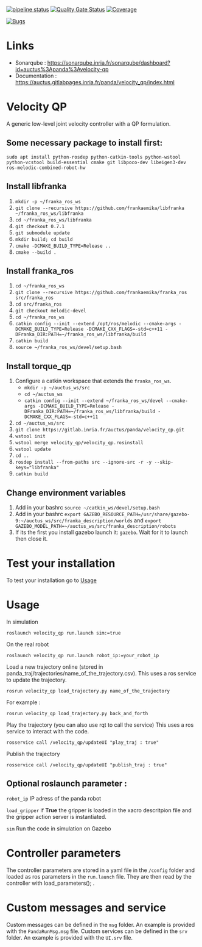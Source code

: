 [![pipeline status](https://gitlab.inria.fr/auctus/panda/velocity_qp/badges/master/pipeline.svg)](https://gitlab.inria.fr/auctus/panda/velocity_qp)
[![Quality Gate Status](https://sonarqube.inria.fr/sonarqube/api/project_badges/measure?project=auctus%3Apanda%3Avelocity-qp&metric=alert_status)](https://sonarqube.inria.fr/sonarqube/dashboard?id=auctus%3Apanda%3Atorque-qp)
[![Coverage](https://sonarqube.inria.fr/sonarqube/api/project_badges/measure?project=auctus%3Apanda%3Avelocity-qp&metric=coverage)](https://sonarqube.inria.fr/sonarqube/dashboard?id=auctus%3Apanda%3Avelocity-qp)

[![Bugs](https://sonarqube.inria.fr/sonarqube/api/project_badges/measure?project=auctus%3Apanda%3Avelocity-qp&metric=bugs)](https://sonarqube.inria.fr/sonarqube/dashboard?id=auctus%3Apanda%3Avelocity-qp)

# Links
- Sonarqube : https://sonarqube.inria.fr/sonarqube/dashboard?id=auctus%3Apanda%3Avelocity-qp
- Documentation : https://auctus.gitlabpages.inria.fr/panda/velocity_qp/index.html



# Velocity QP

A generic low-level joint velocity controller with a QP formulation.

## Some necessary package to install first:

`sudo apt install python-rosdep python-catkin-tools python-wstool python-vcstool build-essential cmake git libpoco-dev libeigen3-dev ros-melodic-combined-robot-hw`


## Install libfranka
1. `mkdir -p ~/franka_ros_ws`
2. `git clone --recursive https://github.com/frankaemika/libfranka ~/franka_ros_ws/libfranka`
3. `cd ~/franka_ros_ws/libfranka`
4. `git checkout 0.7.1`
5. `git submodule update`
6. `mkdir build; cd build`
7. `cmake -DCMAKE_BUILD_TYPE=Release ..`
8. `cmake --build .`


## Install franka_ros 
1. `cd ~/franka_ros_ws`
2. `git clone --recursive https://github.com/frankaemika/franka_ros src/franka_ros`
3. `cd src/franka_ros`
4. `git checkout melodic-devel` 
5. `cd ~/franka_ros_ws`
6. `catkin config --init --extend /opt/ros/melodic --cmake-args -DCMAKE_BUILD_TYPE=Release -DCMAKE_CXX_FLAGS=-std=c++11 -DFranka_DIR:PATH=~/franka_ros_ws/libfranka/build`
7. `catkin build`
8. `source ~/franka_ros_ws/devel/setup.bash`


## Install torque_qp
1. Configure a catkin workspace that extends the `franka_ros_ws`.
    -   `mkdir -p ~/auctus_ws/src`
    -   `cd ~/auctus_ws`
    -   `catkin config --init --extend ~/franka_ros_ws/devel --cmake-args -DCMAKE_BUILD_TYPE=Release -DFranka_DIR:PATH=~/franka_ros_ws/libfranka/build -DCMAKE_CXX_FLAGS=-std=c++11`
2. `cd ~/auctus_ws/src`
3. `git clone https://gitlab.inria.fr/auctus/panda/velocity_qp.git`
4. `wstool init `
5. `wstool merge velocity_qp/velocity_qp.rosinstall`
6. `wstool update`
7. `cd ..`
8. `rosdep install --from-paths src --ignore-src -r -y --skip-keys="libfranka"`
9. `catkin build`

## Change environment variables

1. Add in your bashrc `source ~/catkin_ws/devel/setup.bash`
2. Add in your bashrc `export GAZEBO_RESOURCE_PATH=/usr/share/gazebo-9:~/auctus_ws/src/franka_description/worlds` and `export GAZEBO_MODEL_PATH=~/auctus_ws/src/franka_description/robots`
3. If its the first you install gazebo launch it: `gazebo`. Wait for it to launch then close it.

# Test your installation

To test your installation go to [Usage](https://gitlab.inria.fr/auctus/panda/torque_qp/-/wikis/Usage)

# Usage

In simulation 

`roslaunch velocity_qp run.launch sim:=true`

On the real robot

`roslaunch velocity_qp run.launch robot_ip:=your_robot_ip`

Load a new trajectory online (stored in panda_traj/trajectories/name_of_the_trajectory.csv). This uses a ros service to update the trajectory.

`rosrun velocity_qp load_trajectory.py name_of_the_trajectory`

For example : 

`rosrun velocity_qp load_trajectory.py back_and_forth`

Play the trajectory (you can also use rqt to call the service) This uses a ros service to interact with the code.

`rosservice call /velocity_qp/updateUI "play_traj : true"`

Publish the trajectory 

`rosservice call /velocity_qp/updateUI "publish_traj : true"`

## Optional roslaunch parameter : 

`robot_ip` IP adress of the panda robot

`load_gripper` if **True** the gripper is loaded in the xacro descritpion file and the gripper action server is instantiated.

`sim` Run the code in simulation on Gazebo

# Controller parameters

The controller parameters are stored in a yaml file in the `/config` folder and loaded as ros parameters in the `run.launch` file. They are then read by the 
controller with load_parameters(); .

# Custom messages and service

Custom messages can be defined in the `msg` folder. An example is provided with the `PandaRunMsg.msg` file.
Custom services can be defined in the `srv` folder. An example is provided with the `UI.srv` file.
